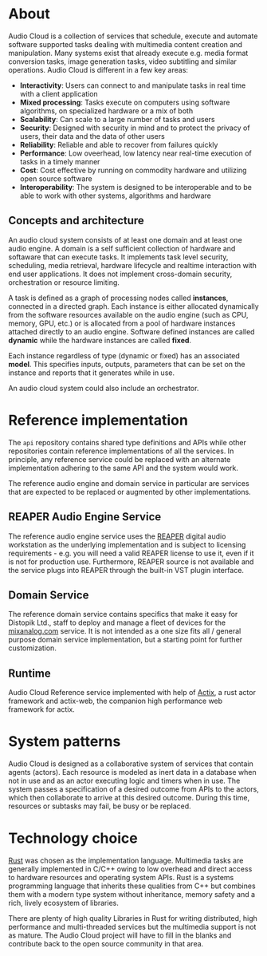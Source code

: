 # About

Audio Cloud is a collection of services that schedule, execute and automate software supported tasks dealing with
multimedia content creation and manipulation. Many systems exist that already execute e.g. media format conversion
tasks, image generation tasks, video subtitling and similar operations. Audio Cloud is different in a few key areas:

- **Interactivity**: Users can connect to and manipulate tasks in real time with a client application
- **Mixed processing**: Tasks execute on computers using software algorithms, on specialized hardware or a mix of both
- **Scalability**: Can scale to a large number of tasks and users
- **Security**: Designed with security in mind and to protect the privacy of users, their data and the data of other
  users
- **Reliability**: Reliable and able to recover from failures quickly
- **Performance**: Low oveerhead, low latency near real-time execution of tasks in a timely manner
- **Cost**: Cost effective by running on commodity hardware and utilizing open source software
- **Interoperability**: The system is designed to be interoperable and to be able to work with other systems, algorithms
  and hardware

## Concepts and architecture

An audio cloud system consists of at least one domain and at least one audio engine. A domain is a self sufficient
collection of hardware and softaware that can execute tasks. It implements task level security, scheduling, media
retrieval, hardware lifecycle and realtime interaction with end user applications. It does not implement cross-domain
security, orchestration or resource limiting.

A task is defined as a graph of processing nodes called **instances**, connected in a directed graph. Each instance is
either allocated dynamically from the software resources available on the audio engine (such as CPU, memory, GPU, etc.)
or is allocated from a pool of hardware instances attached directly to an audio engine. Software defined instances are
called **dynamic** while the hardware instances are called **fixed**.

Each instance regardless of type (dynamic or fixed) has an associated **model**. This specifies inputs, outputs,
parameters that can be set on the instance and reports that it generates while in use.

An audio cloud system could also include an orchestrator.

# Reference implementation

The `api` repository contains shared type definitions and APIs while other repositories contain reference
implementations of all the services. In principle, any reference service could be replaced with an alternate
implementation adhering to the same API and the system would work.

The reference audio engine and domain service in particular are services that are expected to be replaced or augmented
by other implementations.

## REAPER Audio Engine Service

The reference audio engine service uses the [REAPER](https://reaper.fm) digital audio workstation as the underlying
implementation and is subject to licensing requirements - e.g. you will need a valid REAPER license to use it, even if
it is not for production use. Furthermore, REAPER source is not available and the service plugs into REAPER through the
built-in VST plugin interface.

## Domain Service

The reference domain service contains specifics that make it easy for Distopik Ltd., staff to deploy and manage a fleet
of devices for the [mixanalog.com](https://mixanalog.com) service. It is not intended as a one size fits all / general
purpose domain service implementation, but a starting point for further customization.

## Runtime

Audio Cloud Reference service implemented with help of [Actix](https://actix.rs/), a rust actor framework and actix-web,
the companion high performance web framework for actix.

# System patterns

Audio Cloud is designed as a collaborative system of services that contain agents (actors). Each resource is modeled as
inert data in a database when not in use and as an actor executing logic and timers when in use. The system passes a
specification of a desired outcome from APIs to the actors, which then collaborate to arrive at this desired outcome.
During this time, resources or subtasks may fail, be busy or be replaced.

# Technology choice

[Rust](https://www.rust-lang.org/) was chosen as the implementation language. Multimedia tasks are generally implemented
in C/C++ owing to low overhead and direct access to hardware resources and operating system APIs. Rust is a systems
programming language that inherits these qualities from C++ but combines them with a modern type system without
inheritance, memory safety and a rich, lively ecosystem of libraries.

There are plenty of high quality Libraries in Rust for writing distributed, high performance and multi-threaded services
but the multimedia support is not as mature. The Audio Cloud project will have to fill in the blanks and contribute back
to the open source community in that area.


